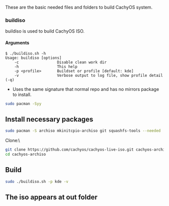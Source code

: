These are the basic needed files and folders to build CachyOS system.

### buildiso

buildiso is used to build CachyOS ISO.

#### Arguments

~~~
$ ./buildiso.sh -h
Usage: buildiso [options]
    -c                 Disable clean work dir
    -h                 This help
    -p <profile>       Buildset or profile [default: kde]
    -v                 Verbose output to log file, show profile detail (-q)
~~~

* Uses the same signature that normal repo and has no mirrors package to install.

```bash
sudo pacman -Syy
```

## Install necessary packages
```bash
sudo pacman -S archiso mkinitcpio-archiso git squashfs-tools --needed
```

Clone:\
```bash
git clone https://github.com/cachyos/cachyos-live-iso.git cachyos-archiso
cd cachyos-archiso
```

## Build
```bash
sudo ./buildiso.sh -p kde -v
```

## The iso appears at out folder
